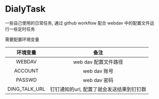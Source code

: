# DialyTask

一些自己使用的日常任务, 通过 github workflow 配合 webdav 中的配置文件运行一些定时任务

需要配置环境变量

|  环境变量   | 备注  |
|  :----:  | :----: |
| WEBDAV | web dav 配置文件路径 |
| ACCOUNT | web dav 账号 |
| PASSWD | web dav 密码 |
| DING_TALK_URL | 钉钉通知的url, 配置了就会发送结果到钉钉群 |
